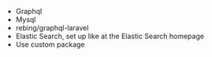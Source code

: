 - Graphql
- Mysql
- rebing/graphql-laravel
- Elastic Search, set up like at the Elastic Search homepage
- Use custom package
